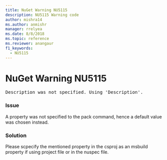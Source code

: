 ```yaml
---
title: NuGet Warning NU5115
description: NU5115 Warning code
author: mishra14
ms.author: anmishr
manager: rrelyea
ms.date: 8/8/2018
ms.topic: reference
ms.reviewer: anangaur
f1_keywords:
  - NU5115
---
```


# NuGet Warning NU5115
<pre>Description was not specified. Using 'Description'.</pre>

### Issue

A property was not specified to the pack command, hence a default value was chosen instead.


### Solution

Please scpecify the mentioned property in the csproj as an msbuild property if using project file or in the nuspec file.

